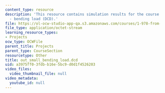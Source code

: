 ```yaml
---
content_type: resource
description: 'This resource contains simulation results for the course projects: NAMD
  - bending load (DCD).'
file: https://ol-ocw-studio-app-qa.s3.amazonaws.com/courses/1-978-from-nano-to-macro-introduction-to-atomistic-modeling-techniques-january-iap-2007/a3975ff03fdbb16e5bc9d0d1f4526203_out_small_bending_load.dcd
file_type: application/octet-stream
learning_resource_types:
- Projects
ocw_type: OCWFile
parent_title: Projects
parent_type: CourseSection
resourcetype: Other
title: out_small_bending_load.dcd
uid: a3975ff0-3fdb-b16e-5bc9-d0d1f4526203
video_files:
  video_thumbnail_file: null
video_metadata:
  youtube_id: null
---
```

